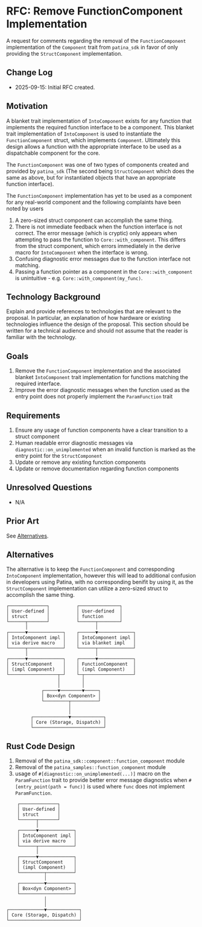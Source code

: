 # RFC: Remove FunctionComponent Implementation

A request for comments regarding the removal of the `FunctionComponent` implementation of the `Component` trait from
`patina_sdk` in favor of only providing the `StructComponent` implementation.

## Change Log

- 2025-09-15: Initial RFC created.

## Motivation

A blanket trait implementation of `IntoComponent` exists for any function that implements the required function
interface to be a component. This blanket trait implementation of `IntoComponent` is used to instantiate the
`FunctionComponent` struct, which implements `Component`. Ultimately this design allows a function with the
appropriate interface to be used as a dispatchable component for the core.

The `FunctionComponent` was one of two types of components created and provided by `patina_sdk` (The second being
`StructComponent` which does the same as above, but for instantiated objects that have an appropriate function
interface).

The `FunctionComponent` implementation has yet to be used as a component for any real-world component and the following
complaints have been noted by users

1. A zero-sized struct component can accomplish the same thing.
2. There is not immediate feedback when the function interface is not correct. The error message (which is cryptic)
  only appears when attempting to pass the function to `Core::with_component`. This differs from the struct component,
  which errors immediately in the derive macro for `IntoComponent` when the interface is wrong.
3. Confusing diagnostic error messages due to the function interface not matching.
4. Passing a function pointer as a component in the `Core::with_component` is unintuitive - e.g.
  `Core::with_component(my_func)`.

## Technology Background

Explain and provide references to technologies that are relevant to the proposal. In particular, an explanation of
how hardware or existing technologies influence the design of the proposal. This section should be written for a
technical audience and should not assume that the reader is familiar with the technology.

## Goals

1. Remove the `FunctionComponent` implementation and the associated blanket `IntoComponent` trait implementation for
  functions matching the required interface.
2. Improve the error diagnostic messages when the function used as the entry point does not properly implement the
  `ParamFunction` trait

## Requirements

1. Ensure any usage of function components have a clear transition to a struct component
2. Human readable error diagnostic messages via `diagnostic::on_unimplemented` when an invalid function is marked as
  the entry point for the `StructComponent`
2. Update or remove any existing function components
3. Update or remove documentation regarding function components

## Unresolved Questions

- N/A

## Prior Art

See [Alternatives](#alternatives).

## Alternatives

The alternative is to keep the `FunctionComponent` and corresponding `IntoComponent` implementation, however this will
lead to additional confusion in developers using Patina, with no corresponding benifit by using it, as the
`StructComponent` implementation can utilize a zero-sized struct to accomplish the same thing.

```
┌──────────────┐          ┌───────────────┐           
│ User-defined │          │ User-defined  │           
│ struct       │          │ function      │           
└──────┬───────┘          └──────┬────────┘           
       │                         │                    
┌──────▼─────────────┐    ┌──────▼─────────────┐      
│ IntoComponent impl │    │ IntoComponent impl │      
│ via derive macro   │    │ via blanket impl   │      
└──────┬─────────────┘    └──────┬─────────────┘      
       │                         │                    
┌──────▼─────────────┐    ┌──────▼─────────────┐      
│ StructComponent    │    │ FunctionComponent  │      
│ (impl Component)   │    │ (impl Component)   │      
└──────────────────┬─┘    └─┬──────────────────┘      
                   │        │                         
                   │        │                         
             ┌─────▼────────▼─────┐                   
             │ Box<dyn Component> │                   
             └─────────┬──────────┘                   
                       │                              
                       │                              
         ┌─────────────▼────────────┐                 
         │ Core (Storage, Dispatch) │                 
         └──────────────────────────┘                
```

## Rust Code Design

1. Removal of the `patina_sdk::component::function_component` module
2. Removal of the `patina_samples::function_component` module
3. usage of `#[diagnostic::on_unimplemented(...)]` macro on the `ParamFunction` trait to provide better error message
  diagnostics when `#[entry_point(path = func)]` is used where `func` does not implement `ParamFunction`.

```
    ┌──────────────┐        
    │ User-defined │        
    │ struct       │        
    └──────┬───────┘        
           │                
    ┌──────▼─────────────┐  
    │ IntoComponent impl │  
    │ via derive macro   │  
    └──────┬─────────────┘  
           │                
    ┌──────▼─────────────┐  
    │ StructComponent    │  
    │ (impl Component)   │  
    └─────────┬──────────┘  
              │             
    ┌─────────▼──────────┐  
    │ Box<dyn Component> │  
    └────────────────────┘  
              │             
              │             
┌─────────────▼────────────┐
│ Core (Storage, Dispatch) │
└──────────────────────────┘
```
